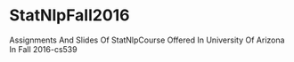 # StatNlpFall2016
Assignments And Slides Of StatNlpCourse Offered In University Of Arizona In Fall 2016-cs539
